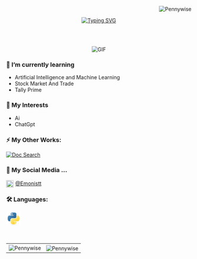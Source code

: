 <p align="right"> <img src="https://komarev.com/ghpvc/?username=Pennywise&label=Profile%20views&color=blueviolet&style=for-the-badge" alt="Pennywise" /> </p>


<p align="center">
  <a href="https://git.io/typing-svg"><img src="https://readme-typing-svg.demolab.com?font=Baskervville+SC&pause=1000&color=FFD021&background=186FFF00&random=false&width=435&lines=Hi%2C+I'm+Emonist+%F0%9F%91%8B;A+Discord.py+Developer+%3C%2F%3E;An+Accountant" alt="Typing SVG" /></a>
</p>


<br><br>

<p align="center">
  <img alt="GIF" src="https://github.com/TheRealPennywise/Profile/blob/Profile/code.gif" width="500px"/>
</p>

### 🌱 I’m currently learning
- Artificial Intelligence and Machine Learning
- Stock Market And Trade
- Tally Prime

### 👯 My Interests
- Ai 
- ChatGpt

### ⚡ My Other Works:

<p align="left">
  <a href="https://github.com/TheRealPennywise" target="_blank"> <img src="https://i.redd.it/tswry4vw56z91.png" alt="Doc Search" width="40" height="40"/> </a>
</p>


### 🔭 My Social Media ...
<p align="left">
  <a href="https://instagram.com/emonistt" target="_blank" style="display: flex; align-items: center;">
    <img src="https://i.pinimg.com/736x/17/76/0a/17760a6daad2edf7f4d9b837b5437246.jpg" alt="" width="20" height="20" style="transform: translateY(2px);"/> 
    <span style="margin-left: 5px;">@Emonistt</span>
  </a>
</p>

### 🛠️ Languages:
<p align="left"> <a href="https://www.python.org" target="_blank"> <img src="https://raw.githubusercontent.com/devicons/devicon/master/icons/python/python-original.svg" alt="python" width="40" height="40"/> </a> </p>

<br />

<table>
  <tr>
    <td><img src="https://github-readme-stats.vercel.app/api?username=Pennywise&theme=blue-green&show_icons=true&include_all_commits=true&count_private=true"  display=block width=100% height=auto alt="Pennywise"></td>
    <td><img align="center" src="https://github-readme-streak-stats.herokuapp.com/?user=Pennywise&theme=blue-green" alt="Pennywise" /></td>
   </tr>
</table>
